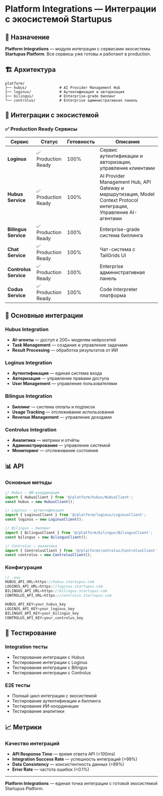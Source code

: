# Platform Integrations — Интеграции с экосистемой Startupus

## 🎯 Назначение

**Platform Integrations** — модули интеграции с сервисами экосистемы **Startupus Platform**. Все сервисы уже готовы и работают в production.

## 🏗️ Архитектура

```
platform/
├── hubus/               # AI Provider Management Hub
├── loginus/             # Аутентификация и авторизация
├── bilingus/            # Enterprise-grade биллинг
└── controlus/           # Enterprise административная панель
```

## 🔗 Интеграции с экосистемой

### ✅ Production Ready Сервисы

| **Сервис**            | **Статус**          | **Готовность** | **Описание**                                                                                                       |
| --------------------- | ------------------- | -------------- | ------------------------------------------------------------------------------------------------------------------ |
| **Loginus**           | ✅ Production Ready | 100%           | Сервис аутентификации и авторизации, управление клиентами                                                          |
| **Hubus Service**     | ✅ Production Ready | 100%           | AI Provider Management Hub, API Gateway и маршрутизация, Model Context Protocol интеграция, Управление AI-агентами |
| **Bilingus Service**  | ✅ Production Ready | 100%           | Enterprise-grade система биллинга                                                                                  |
| **Chat Service**      | ✅ Production Ready | 100%           | Чат-система с TailGrids UI                                                                                         |
| **Controlus Service** | ✅ Production Ready | 100%           | Enterprise административная панель                                                                                 |
| **Codus Service**     | ✅ Production Ready | 100%           | Code Interpreter платформа                                                                                         |

## 🔧 Основные интеграции

### Hubus Integration

- **AI-агенты** — доступ к 200+ моделям нейросетей
- **Task Management** — создание и управление задачами
- **Result Processing** — обработка результатов от ИИ

### Loginus Integration

- **Аутентификация** — единая система входа
- **Авторизация** — управление правами доступа
- **User Management** — управление пользователями

### Bilingus Integration

- **Биллинг** — система оплаты и подписок
- **Usage Tracking** — отслеживание использования
- **Revenue Management** — управление доходами

### Controlus Integration

- **Аналитика** — метрики и отчёты
- **Администрирование** — управление системой
- **Мониторинг** — отслеживание состояния

## 📊 API

### Основные методы

```typescript
// Hubus — ИИ-координация
import { HubusClient } from '@/platform/hubus/HubusClient';
const hubus = new HubusClient();

// Loginus — аутентификация
import { LoginusClient } from '@/platform/loginus/LoginusClient';
const loginus = new LoginusClient();

// Bilingus — биллинг
import { BilingusClient } from '@/platform/bilingus/BilingusClient';
const bilingus = new BilingusClient();

// Controlus — аналитика
import { ControlusClient } from '@/platform/controlus/ControlusClient';
const controlus = new ControlusClient();
```

### Конфигурация

```typescript
// .env
HUBUS_API_URL=https://hubus.startupus.com
LOGINUS_API_URL=https://loginus.startupus.com
BILINGUS_API_URL=https://bilingus.startupus.com
CONTROLUS_API_URL=https://controlus.startupus.com

HUBUS_API_KEY=your_hubus_key
LOGINUS_API_KEY=your_loginus_key
BILINGUS_API_KEY=your_bilingus_key
CONTROLUS_API_KEY=your_controlus_key
```

## 🧪 Тестирование

### Integration тесты

- Тестирование интеграции с Hubus
- Тестирование интеграции с Loginus
- Тестирование интеграции с Bilingus
- Тестирование интеграции с Controlus

### E2E тесты

- Полный цикл интеграции с экосистемой
- Тестирование аутентификации и биллинга
- Тестирование ИИ-координации
- Тестирование аналитики

## 📈 Метрики

### Качество интеграций

- **API Response Time** — время ответа API (<100ms)
- **Integration Success Rate** — успешность интеграций (>99%)
- **Data Consistency** — консистентность данных (>99%)
- **Error Rate** — частота ошибок (<0.1%)

---

**Platform Integrations** — единая точка интеграции с готовой экосистемой Startupus Platform.

